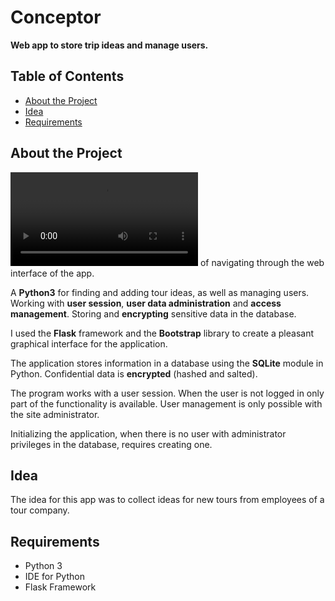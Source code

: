 # Conceptor
**Web app to store trip ideas and manage users.**
## Table of Contents

- [About the Project](#about-the-project)
- [Idea](#idea)
- [Requirements](#requirements)


## About the Project

**![Video](Navigation.mkv "Video")** of navigating through the web interface of the app.

A **Python3**  for finding and adding tour ideas, as well as managing users. Working with **user session**, **user data administration** and **access management**. Storing and **encrypting** sensitive data in the database.

I used the **Flask** framework and the **Bootstrap** library to create a pleasant graphical interface for the application. 

The application stores information in a database using the **SQLite** module in Python. Confidential data is **encrypted** (hashed and salted).

The program works with a user session. When the user is not logged in only part of the functionality is available. User management is only possible with the site administrator.

Initializing the application, when there is no user with administrator privileges in the database, requires creating one.

## Idea
The idea for this app was to collect ideas for new tours from employees of a tour company.  

## Requirements

- Python 3
- IDE for Python
- Flask Framework
